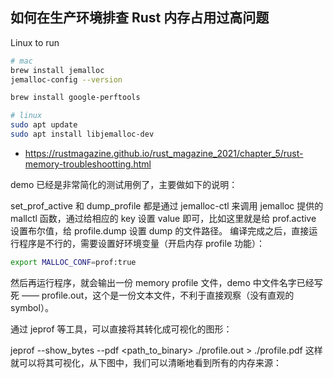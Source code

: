 ## 如何在生产环境排查 Rust 内存占用过高问题

Linux to run

```bash
# mac
brew install jemalloc
jemalloc-config --version

brew install google-perftools

# linux
sudo apt update
sudo apt install libjemalloc-dev
```

- https://rustmagazine.github.io/rust_magazine_2021/chapter_5/rust-memory-troubleshootting.html

demo 已经是非常简化的测试用例了，主要做如下的说明：

set_prof_active 和 dump_profile 都是通过 jemalloc-ctl 来调用 jemalloc 提供的 mallctl 函数，通过给相应的 key 设置 value 即可，比如这里就是给 prof.active 设置布尔值，给 profile.dump 设置 dump 的文件路径。
编译完成之后，直接运行程序是不行的，需要设置好环境变量（开启内存 profile 功能）：

```bash
export MALLOC_CONF=prof:true
```

然后再运行程序，就会输出一份 memory profile 文件，demo 中文件名字已经写死 —— profile.out，这个是一份文本文件，不利于直接观察（没有直观的 symbol）。

通过 jeprof 等工具，可以直接将其转化成可视化的图形：


jeprof --show_bytes --pdf <path_to_binary> ./profile.out > ./profile.pdf
这样就可以将其可视化，从下图中，我们可以清晰地看到所有的内存来源：